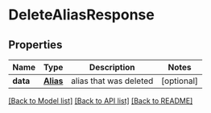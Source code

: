 # DeleteAliasResponse

## Properties
Name | Type | Description | Notes
------------ | ------------- | ------------- | -------------
**data** | [**Alias**](Alias.md) | alias that was deleted | [optional] 

[[Back to Model list]](../README.md#documentation-for-models) [[Back to API list]](../README.md#documentation-for-api-endpoints) [[Back to README]](../README.md)


